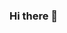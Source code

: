 ### Hi there 👋

<!--
**HASEUNGJUNE/haseungjune** is a ✨ _special_ ✨ repository because its `README.md` (this file) appears on your GitHub profile.

Here are some ideas to get you started:

- 🔭 I’m currently learing the software
- 🌱 I’m currently studying at Gachon University
- 📫 How to reach me: my instagram ihisj_9
- ⚡ Fun fact:I'm from Changwon
-->
